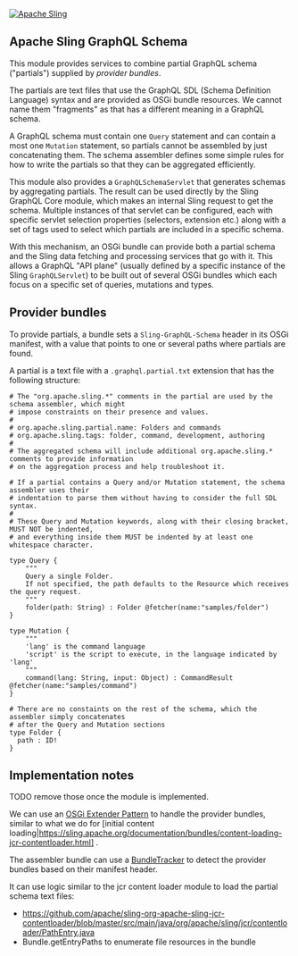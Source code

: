 [![Apache Sling](https://sling.apache.org/res/logos/sling.png)](https://sling.apache.org)

Apache Sling GraphQL Schema
----

This module provides services to combine partial GraphQL schema ("partials") supplied by
_provider bundles_.

The partials are text files that use the GraphQL SDL (Schema Definition  Language) syntax and are
provided as OSGi bundle resources. We cannot name them "fragments" as that has a different meaning
in a GraphQL schema.

A GraphQL schema must contain one `Query` statement and can contain a most one `Mutation` statement,
so partials cannot be assembled by just concatenating them. The schema assembler defines some simple 
rules for how to write the partials so that they can be aggregated efficiently.

This module also provides a `GraphQLSchemaServlet` that generates schemas by aggregating partials.
The result can be used directly by the Sling GraphQL Core module, which makes an internal Sling request
to get the schema. Multiple instances of that servlet can be configured, each with specific servlet
selection properties (selectors, extension etc.) along with a set of tags used to select which partials
are included in a specific schema.

With this mechanism, an OSGi bundle can provide both a partial schema and the Sling data fetching and
processing services that go with it. This allows a GraphQL "API plane" (usually defined by a specific
instance of the Sling `GraphQLServlet`) to be built out of several OSGi bundles which each focus on a
specific set of queries, mutations and types.

## Provider bundles

To provide partials, a bundle sets a `Sling-GraphQL-Schema` header in its OSGi manifest, with a value that
points to one or several paths where partials are found.

A partial is a text file with a `.graphql.partial.txt` extension that has the following structure:

    # The "org.apache.sling.*" comments in the partial are used by the schema assembler, which might
    # impose constraints on their presence and values.
    #
    # org.apache.sling.partial.name: Folders and commands
    # org.apache.sling.tags: folder, command, development, authoring
    #
    # The aggregated schema will include additional org.apache.sling.* comments to provide information
    # on the aggregation process and help troubleshoot it.

    # If a partial contains a Query and/or Mutation statement, the schema assembler uses their
    # indentation to parse them without having to consider the full SDL syntax.
    #
    # These Query and Mutation keywords, along with their closing bracket, MUST NOT be indented,
    # and everything inside them MUST be indented by at least one whitespace character.

    type Query {
        """ 
        Query a single Folder.
        If not specified, the path defaults to the Resource which receives the query request.
        """
        folder(path: String) : Folder @fetcher(name:"samples/folder")
    }

    type Mutation {
        """ 
        'lang' is the command language
        'script' is the script to execute, in the language indicated by 'lang'
        """  
        command(lang: String, input: Object) : CommandResult @fetcher(name:"samples/command")
    }

    # There are no constaints on the rest of the schema, which the assembler simply concatenates
    # after the Query and Mutation sections
    type Folder {
      path : ID!
    }

## Implementation notes

TODO remove those once the module is implemented.

We can use an [OSGi Extender Pattern](https://enroute.osgi.org/FAQ/400-patterns.html) to handle the
provider bundles, similar to what we do for 
[initial content loading|https://sling.apache.org/documentation/bundles/content-loading-jcr-contentloader.html]
.

The assembler bundle can use a
[BundleTracker](https://docs.osgi.org/javadoc/r4v42/org/osgi/util/tracker/BundleTracker.html)
to detect the provider bundles based on their manifest header.

It can use logic similar to the jcr content loader module to load the partial schema text files:

* https://github.com/apache/sling-org-apache-sling-jcr-contentloader/blob/master/src/main/java/org/apache/sling/jcr/contentloader/PathEntry.java
* Bundle.getEntryPaths to enumerate file resources in the bundle